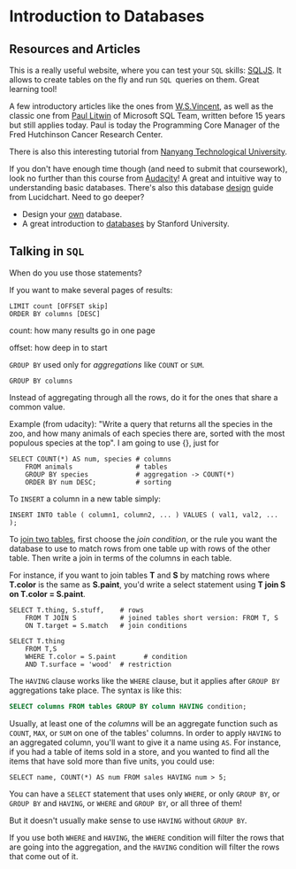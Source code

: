 # Introduction to Databases

## Resources and Articles

This is a really useful website, where you can test your `SQL` skills: [SQLJS](https://sqljs.org/). It allows to create tables on the fly and run `SQL `queries on them. Great learning tool!

A few introductory articles like the ones from [W.S.Vincent](https://wsvincent.com/database-design-tutorial-for-beginners/), as well as the classic one from [Paul Litwin](http://r937.com/Relational.HTML) of Microsoft SQL Team, written before 15 years but still applies today. Paul is today the Programming Core Manager of the Fred Hutchinson Cancer Research Center.

There is also this interesting tutorial from [Nanyang Technological University](https://www.ntu.edu.sg/home/ehchua/programming/sql/Relational_Database_Design.html).

If you don't have enough time though (and need to submit that coursework), look no further than this course from [Audacity](https://classroom.udacity.com/courses/ud197/)! A great and intuitive way to understanding basic databases. There's also this database [design](https://www.lucidchart.com/pages/database-diagram/database-design) guide from Lucidchart. Need to go deeper?

- Design your [own](https://www.dartmouth.edu/~bknauff/dwebd/2004-02/DB-intro.pdf) database.
- A great introduction to [databases](https://web.stanford.edu/class/cs145/) by Stanford University.

## Talking in `SQL`

When do you use those statements?

If you want to make several pages of results:

```mysql
LIMIT count [OFFSET skip] 
ORDER BY columns [DESC]
```

count: how many results go in one page

offset: how deep in to start

`GROUP BY` used only for *aggregations* like `COUNT` or `SUM`.

```mysql
GROUP BY columns
```

Instead of aggregating through all the rows, do it for the ones that share a common value.

Example (from udacity): "Write a query that returns all the species in the zoo, and how many animals of each species there are, sorted with the most populous species at the top". I am going to use {}, just for 

```mysql
SELECT COUNT(*) AS num, species # columns
	FROM animals				# tables
	GROUP BY species			# aggregation -> COUNT(*)
	ORDER BY num DESC;			# sorting
```

To `INSERT` a column in a new table simply:

```mysql
INSERT INTO table ( column1, column2, ... ) VALUES ( val1, val2, ... );
```

To [join two tables](https://classroom.udacity.com/courses/ud197/), first choose the *join condition*, or the rule you want the database to use to match rows from one table up with rows of the other table. Then write a join in terms of the columns in each table.

For instance, if you want to join tables **T** and **S** by matching rows where **T.color** is the same as **S.paint**, you'd write a select statement using **T join S on T.color = S.paint**.

```mysql
SELECT T.thing, S.stuff,    # rows
	FROM T JOIN S		    # joined tables short version: FROM T, S
	ON T.target = S.match   # join conditions
```

```mysql
SELECT T.thing 
	FROM T,S
	WHERE T.color = S.paint 	  # condition
	AND T.surface = 'wood'  # restriction
```

The `HAVING` clause works like the `WHERE` clause, but it applies after `GROUP BY` aggregations take place. The syntax is like this:

```sql
SELECT columns FROM tables GROUP BY column HAVING condition;
```

Usually, at least one of the *columns* will be an aggregate function such as `COUNT`, `MAX`, or `SUM` on one of the tables' columns. In order to apply `HAVING` to an aggregated column, you'll want to give it a name using `AS`. For instance, if you had a table of items sold in a store, and you wanted to find all the items that have sold more than five units, you could use:

```mysql
SELECT name, COUNT(*) AS num FROM sales HAVING num > 5;
```

You can have a `SELECT` statement that uses only `WHERE`, or only `GROUP BY`, or `GROUP BY` and `HAVING`, or `WHERE` and `GROUP BY`, or all three of them!

But it doesn't usually make sense to use `HAVING` without `GROUP BY`.

If you use both `WHERE` and `HAVING`, the `WHERE` condition will filter the rows that are going into the aggregation, and the `HAVING` condition will filter the rows that come out of it.

